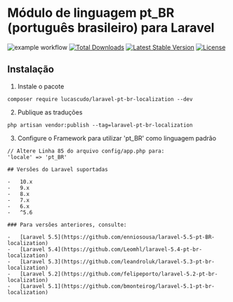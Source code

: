 # Módulo de linguagem pt_BR (português brasileiro) para Laravel

![example workflow](https://github.com/lucascudo/laravel-pt-br-localization/actions/workflows/main.yml/badge.svg) [![Total Downloads](https://poser.pugx.org/lucascudo/laravel-pt-br-localization/downloads)](https://packagist.org/packages/lucascudo/laravel-pt-br-localization) [![Latest Stable Version](https://poser.pugx.org/lucascudo/laravel-pt-br-localization/v/stable)](https://packagist.org/packages/lucascudo/laravel-pt-br-localization) [![License](https://poser.pugx.org/lucascudo/laravel-pt-br-localization/license)](https://packagist.org/packages/lucascudo/laravel-pt-br-localization)

## Instalação

1.  Instale o pacote

```shell
composer require lucascudo/laravel-pt-br-localization --dev
```

2.  Publique as traduções

```shell
php artisan vendor:publish --tag=laravel-pt-br-localization
```

3.  Configure o Framework para utilizar 'pt_BR' como linguagem padrão

```
// Altere Linha 85 do arquivo config/app.php para:
'locale' => 'pt_BR'

## Versões do Laravel suportadas

-   10.x
-   9.x
-   8.x
-   7.x
-   6.x
-   ^5.6

### Para versões anteriores, consulte:

-   [Laravel 5.5](https://github.com/enniosousa/laravel-5.5-pt-BR-localization)
-   [Laravel 5.4](https://github.com/Leomhl/laravel-5.4-pt-br-localization)
-   [Laravel 5.3](https://github.com/leandroluk/laravel-5.3-pt-br-localization)
-   [Laravel 5.2](https://github.com/felipeporto/laravel-5.2-pt-br-localization)
-   [Laravel 5.1](https://github.com/bmonteirog/laravel-5.1-pt-br-localization)
